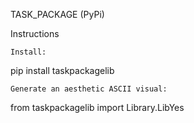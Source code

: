 TASK_PACKAGE (PyPi)

Instructions

    Install:

pip install taskpackagelib

    Generate an aesthetic ASCII visual:

from taskpackagelib import Library.LibYes